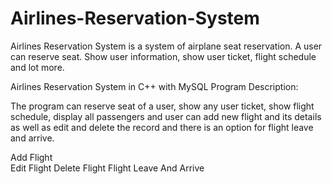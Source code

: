 # Airlines-Reservation-System

Airlines Reservation System is a system of airplane seat reservation. A user can reserve seat. Show user information, show user ticket, flight schedule and lot more.

Airlines Reservation System in C++ with MySQL Program Description:

The program can reserve seat of a user, show any user ticket, show flight schedule, display all passengers and user can add new flight and its details as well as edit and delete the record and there is an option for flight leave and arrive.

Add Flight <br />
Edit Flight
Delete Flight
Flight Leave And Arrive
